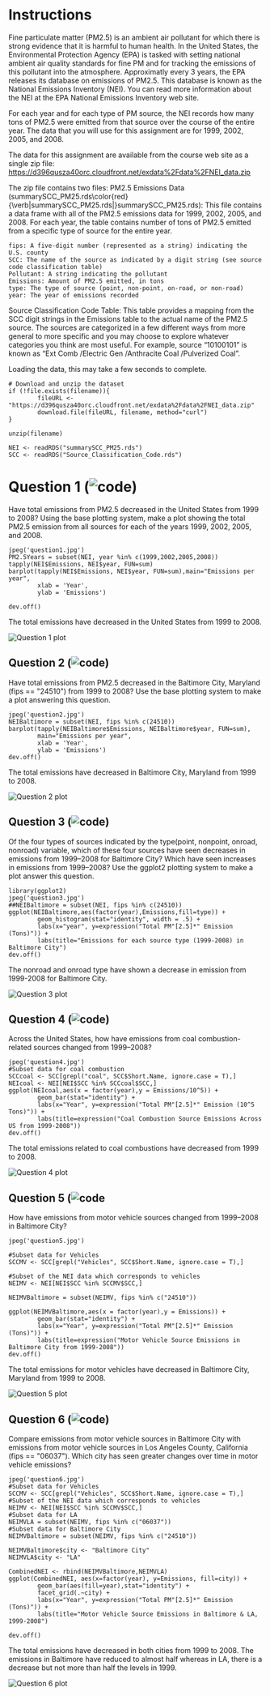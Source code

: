 # Instructions

Fine particulate matter (PM2.5) is an ambient air pollutant for which there is strong evidence that it is harmful to human health. In the United States, the Environmental Protection Agency (EPA) is tasked with setting national ambient air quality standards for fine PM and for tracking the emissions of this pollutant into the atmosphere. Approximatly every 3 years, the EPA releases its database on emissions of PM2.5. This database is known as the National Emissions Inventory (NEI). You can read more information about the NEI at the EPA National Emissions Inventory web site.

For each year and for each type of PM source, the NEI records how many tons of PM2.5 were emitted from that source over the course of the entire year. The data that you will use for this assignment are for 1999, 2002, 2005, and 2008.

The data for this assignment are available from the course web site as a single zip file:
https://d396qusza40orc.cloudfront.net/exdata%2Fdata%2FNEI_data.zip

The zip file contains two files:
PM2.5 Emissions Data (summarySCC_PM25.rds\color{red}{\verb|summarySCC_PM25.rds|}summarySCC_PM25.rds): This file contains a data frame with all of the PM2.5 emissions data for 1999, 2002, 2005, and 2008. For each year, the table contains number of tons of PM2.5 emitted from a specific type of source for the entire year. 

    fips: A five-digit number (represented as a string) indicating the U.S. county
    SCC: The name of the source as indicated by a digit string (see source code classification table)
    Pollutant: A string indicating the pollutant
    Emissions: Amount of PM2.5 emitted, in tons
    type: The type of source (point, non-point, on-road, or non-road)
    year: The year of emissions recorded

Source Classification Code Table: This table provides a mapping from the SCC digit strings in the Emissions table to the actual name of the PM2.5 source. The sources are categorized in a few different ways from more general to more specific and you may choose to explore whatever categories you think are most useful. For example, source “10100101” is known as “Ext Comb /Electric Gen /Anthracite Coal /Pulverized Coal”.

Loading the data, this may take a few seconds to complete.

```
# Download and unzip the dataset
if (!file.exists(filename)){
        fileURL <- "https://d396qusza40orc.cloudfront.net/exdata%2Fdata%2FNEI_data.zip"
        download.file(fileURL, filename, method="curl")
}  

unzip(filename) 

NEI <- readRDS("summarySCC_PM25.rds")
SCC <- readRDS("Source_Classification_Code.rds")
```

# Question 1 (![code](/plot1.r))
Have total emissions from PM2.5 decreased in the United States from 1999 to 2008? Using the base plotting system, make a plot showing the total PM2.5 emission from all sources for each of the years 1999, 2002, 2005, and 2008.

```
jpeg('question1.jpg')
PM2.5Years = subset(NEI, year %in% c(1999,2002,2005,2008))
tapply(NEI$Emissions, NEI$year, FUN=sum)
barplot(tapply(NEI$Emissions, NEI$year, FUN=sum),main="Emissions per year",
        xlab = 'Year',
        ylab = 'Emissions')

dev.off()
```
The total emissions have decreased in the United States from 1999 to 2008.

![Question 1 plot](/plot1.jpg)
    
## Question 2 (![code](/plot2.r))
Have total emissions from PM2.5 decreased in the Baltimore City, Maryland (fips == "24510") from 1999 to 2008? Use the base plotting system to make a plot answering this question.

```
jpeg('question2.jpg')
NEIBaltimore = subset(NEI, fips %in% c(24510))
barplot(tapply(NEIBaltimore$Emissions, NEIBaltimore$year, FUN=sum),
        main="Emissions per year",
        xlab = 'Year',
        ylab = 'Emissions')
dev.off()
```
The total emissions have decreased in Baltimore City, Maryland from 1999 to 2008.

![Question 2 plot](/plot2.jpg)

## Question 3 (![code](/plot3.r))
Of the four types of sources indicated by the type(point, nonpoint, onroad, nonroad) variable, which of these four sources have seen decreases in emissions from 1999–2008 for Baltimore City? Which have seen increases in emissions from 1999–2008? Use the ggplot2 plotting system to make a plot answer this question.

```
library(ggplot2) 
jpeg('question3.jpg')
##NEIBaltimore = subset(NEI, fips %in% c(24510))
ggplot(NEIBaltimore,aes(factor(year),Emissions,fill=type)) +
        geom_histogram(stat="identity", width = .5) +
        labs(x="year", y=expression("Total PM"[2.5]*" Emission (Tons)")) + 
        labs(title="Emissions for each source type (1999-2008) in Baltimore City")
dev.off()
```
The nonroad and onroad type have shown a decrease in emission from 1999-2008 for Baltimore City.

![Question 3 plot](/plot3.jpg)

## Question 4 (![code](/plot4.r))
Across the United States, how have emissions from coal combustion-related sources changed from 1999–2008?
   
```
jpeg('question4.jpg')
#Subset data for coal combustion 
SCCcoal <- SCC[grepl("coal", SCC$Short.Name, ignore.case = T),]
NEIcoal <- NEI[NEI$SCC %in% SCCcoal$SCC,]
ggplot(NEIcoal,aes(x = factor(year),y = Emissions/10^5)) +
        geom_bar(stat="identity") +
        labs(x="Year", y=expression("Total PM"[2.5]*" Emission (10^5 Tons)")) + 
        labs(title=expression("Coal Combustion Source Emissions Across US from 1999-2008"))
dev.off()
```
The total emissions related to coal combustions have decreased from 1999 to 2008.

![Question 4 plot](/plot4.jpg)

## Question 5 (![code](/plot5.r)
How have emissions from motor vehicle sources changed from 1999–2008 in Baltimore City?

```
jpeg('question5.jpg')

#Subset data for Vehicles
SCCMV <- SCC[grepl("Vehicles", SCC$Short.Name, ignore.case = T),]

#Subset of the NEI data which corresponds to vehicles
NEIMV <- NEI[NEI$SCC %in% SCCMV$SCC,]

NEIMVBaltimore = subset(NEIMV, fips %in% c("24510"))

ggplot(NEIMVBaltimore,aes(x = factor(year),y = Emissions)) +
        geom_bar(stat="identity") +
        labs(x="Year", y=expression("Total PM"[2.5]*" Emission (Tons)")) + 
        labs(title=expression("Motor Vehicle Source Emissions in Baltimore City from 1999-2008"))
dev.off()
```
The total emissions for motor vehicles have decreased in Baltimore City, Maryland from 1999 to 2008.

![Question 5 plot](/plot5.jpg)

## Question 6 (![code](/plot6.r))
Compare emissions from motor vehicle sources in Baltimore City with emissions from motor vehicle sources in Los Angeles County, California (fips == "06037"). Which city has seen greater changes over time in motor vehicle emissions?

```
jpeg('question6.jpg')
#Subset data for Vehicles
SCCMV <- SCC[grepl("Vehicles", SCC$Short.Name, ignore.case = T),]
#Subset of the NEI data which corresponds to vehicles
NEIMV <- NEI[NEI$SCC %in% SCCMV$SCC,]
#Subset data for LA
NEIMVLA = subset(NEIMV, fips %in% c("06037"))
#Subset data for Baltimore City
NEIMVBaltimore = subset(NEIMV, fips %in% c("24510"))

NEIMVBaltimore$city <- "Baltimore City"
NEIMVLA$city <- "LA"

CombinedNEI <- rbind(NEIMVBaltimore,NEIMVLA)
ggplot(CombinedNEI, aes(x=factor(year), y=Emissions, fill=city)) +
        geom_bar(aes(fill=year),stat="identity") +
        facet_grid(.~city) +
        labs(x="Year", y=expression("Total PM"[2.5]*" Emission (Tons)")) + 
        labs(title="Motor Vehicle Source Emissions in Baltimore & LA, 1999-2008")

dev.off()
```
The total emissions have decreased in both cities from 1999 to 2008. The emissions in Baltimore have reduced to almost half whereas in LA, there is a decrease but not more than half the levels in 1999.

![Question 6 plot](/plot6.jpg)
